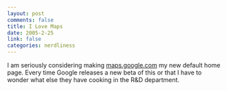 ```yaml
--- 
layout: post
comments: false
title: I Love Maps
date: 2005-2-25
link: false
categories: nerdliness
---
```

I am seriously considering making <a href="http://maps.google.com/" title="maps.google.com">maps.google.com</a> my new default home page. Every time Google releases a new beta of this or that I have to wonder what else they have cooking in the R&D department.
